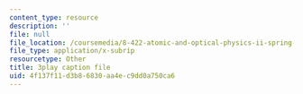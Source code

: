 ```yaml
---
content_type: resource
description: ''
file: null
file_location: /coursemedia/8-422-atomic-and-optical-physics-ii-spring-2013/4f137f11d3b86830aa4ec9dd0a750ca6_lJOuPmI--5c.srt
file_type: application/x-subrip
resourcetype: Other
title: 3play caption file
uid: 4f137f11-d3b8-6830-aa4e-c9dd0a750ca6
---
```

